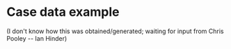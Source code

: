 # Case data example

(I don't know how this was obtained/generated; waiting for input from
Chris Pooley -- Ian Hinder)
